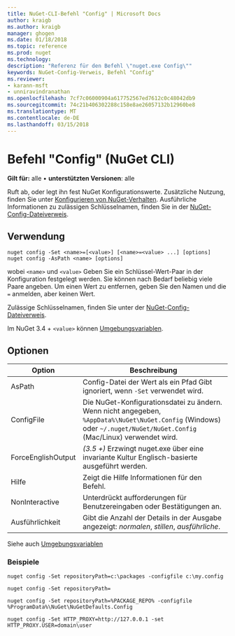 ```yaml
---
title: NuGet-CLI-Befehl "Config" | Microsoft Docs
author: kraigb
ms.author: kraigb
manager: ghogen
ms.date: 01/18/2018
ms.topic: reference
ms.prod: nuget
ms.technology: 
description: "Referenz für den Befehl \"nuget.exe Config\""
keywords: NuGet-Config-Verweis, Befehl "Config"
ms.reviewer:
- karann-msft
- unniravindranathan
ms.openlocfilehash: 7cf7c06000904a617752567ed7612c0c48042db9
ms.sourcegitcommit: 74c21b406302288c158e8ae26057132b12960be8
ms.translationtype: MT
ms.contentlocale: de-DE
ms.lasthandoff: 03/15/2018
---
```

# <a name="config-command-nuget-cli"></a>Befehl "Config" (NuGet CLI)

**Gilt für:** alle &bullet; **unterstützten Versionen**: alle

Ruft ab, oder legt ihn fest NuGet Konfigurationswerte. Zusätzliche Nutzung, finden Sie unter [Konfigurieren von NuGet-Verhalten](../consume-packages/configuring-nuget-behavior.md). Ausführliche Informationen zu zulässigen Schlüsselnamen, finden Sie in der [NuGet-Config-Dateiverweis](../reference/nuget-config-file.md).

## <a name="usage"></a>Verwendung

```cli
nuget config -Set <name>=[<value>] [<name>=<value> ...] [options]
nuget config -AsPath <name> [options]
```

wobei `<name>` und `<value>` Geben Sie ein Schlüssel-Wert-Paar in der Konfiguration festgelegt werden. Sie können nach Bedarf beliebig viele Paare angeben. Um einen Wert zu entfernen, geben Sie den Namen und die `=` anmelden, aber keinen Wert.

Zulässige Schlüsselnamen, finden Sie unter der [NuGet-Config-Dateiverweis](../reference/nuget-config-file.md).

Im NuGet 3.4 + `<value>` können [Umgebungsvariablen](cli-ref-environment-variables.md).

## <a name="options"></a>Optionen

| Option | Beschreibung |
| --- | --- |
| AsPath | Config-Datei der Wert als ein Pfad Gibt ignoriert, wenn `-Set` verwendet wird. |
| ConfigFile | Die NuGet-Konfigurationsdatei zu ändern. Wenn nicht angegeben, `%AppData%\NuGet\NuGet.Config` (Windows) oder `~/.nuget/NuGet/NuGet.Config` (Mac/Linux) verwendet wird.|
| ForceEnglishOutput | *(3.5 +)*  Erzwingt nuget.exe über eine invariante Kultur Englisch-basierte ausgeführt werden. |
| Hilfe | Zeigt die Hilfe Informationen für den Befehl. |
| NonInteractive | Unterdrückt aufforderungen für Benutzereingaben oder Bestätigungen an. |
| Ausführlichkeit | Gibt die Anzahl der Details in der Ausgabe angezeigt: *normalen*, *stillen*, *ausführliche*. |

Siehe auch [Umgebungsvariablen](cli-ref-environment-variables.md)

### <a name="examples"></a>Beispiele

```cli
nuget config -Set repositoryPath=c:\packages -configfile c:\my.config

nuget config -Set repositoryPath=

nuget config -Set repositoryPath=%PACKAGE_REPO% -configfile %ProgramData%\NuGet\NuGetDefaults.Config

nuget config -Set HTTP_PROXY=http://127.0.0.1 -set HTTP_PROXY.USER=domain\user
```
